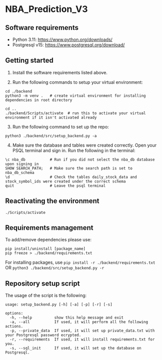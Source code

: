 # NBA_Prediction_V3

## Software requirements

- Python 3.11: https://www.python.org/downloads/
- Postgresql v15: https://www.postgresql.org/download/

## Getting started

1. Install the software requirements listed above.

2. Run the following commands to setup your virtual environment:

```
cd ./backend
python3 -m venv .   # create virtual environment for installing dependencies in root directory

cd ..
./backend/Scripts/activate  # run this to activate your virtual environment if it isn't activated already
```

3. Run the following command to set up the repo:

```
python3 ./backend/src/setup_backend.py -a
```

4. Make sure the database and tables were created correctly. Open your PSQL terminal and sign in. Run the following in the terminal:

```
\c nba_db           # Run if you did not select the nba_db database upon signing in
SHOW SEARCH_PATH;   # Make sure the search path is set to nba_db_schema
\d                  # Check the tables daily_stock_data and stock_symbol_ids were created under the correct schema
quit                # Leave the psql terminal
```

## Reactivating the environment

```
./Scripts/activate
```

## Requirements management

To add/remove dependencies please use:

```
pip install/uninstall [package_name]
pip freeze > ./backend/requirements.txt
```

For installing packages, use `pip install -r ./backend/requirements.txt` OR `python3 ./backend/src/setup_backend.py -r`

## Repository setup script

The usage of the script is the following:

```
usage: setup_backend.py [-h] [-a] [-p] [-r] [-s]

options:
  -h, --help          show this help message and exit
  -a, --all           If used, it will perform all the following actions.
  -p, --private_data  If used, it will set up private_data.txt with your Postgresql password ecrypted.
  -r, --requirements  If used, it will install requirements.txt for you.
  -s, --sql_init      If used, it will set up the database on Postgresql.
```